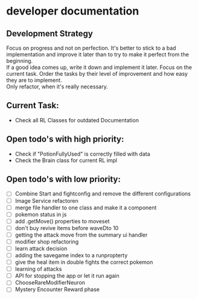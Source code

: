 # developer documentation

## Development Strategy
Focus on progress and not on perfection. It's better to stick to a bad implementation and improve it later than to try to make it perfect from the beginning.  
If a good idea comes up, write it down and implement it later. Focus on the current task. Order the tasks by their level of improvement and how easy they are to implement.  
Only refactor, when it's really necessary.

## Current Task:
- Check all RL Classes for outdated Documentation

## Open todo's with high priority:
- Check if "PotionFullyUsed" is correctly filled with data
- Check the Brain class for current RL impl

## Open todo's with low priority:
- [ ] Combine Start and fightconfig and remove the different configurations
- [ ] Image Service refactoren
- [ ] merge file handler to one class and make it a component
- [ ] pokemon status in js 
- [ ] add .getMove() properties to moveset
- [ ] don't buy revive items before waveDto 10
- [ ] getting the attack move from the summary ui handler
- [ ] modifier shop refactoring
- [ ] learn attack decision
- [ ] adding the savegame index to a runpropterty
- [ ] give the heal item in double fights the correct pokemon
- [ ] learning of attacks
- [ ] API for stopping the app or let it run again
- [ ] ChooseRareModifierNeuron
- [ ] Mystery Encounter Reward phase
